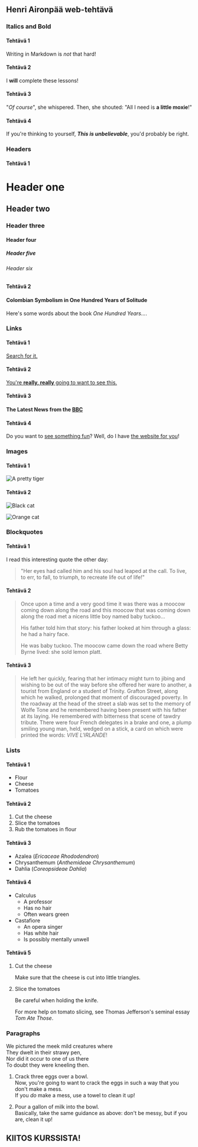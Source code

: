 ## Henri Aironpää web-tehtävä

### Italics and Bold

#### Tehtävä 1

Writing in Markdown is _not_ that hard!

#### Tehtävä 2

I **will** complete these lessons!

#### Tehtävä 3

"_Of course_", she whispered. Then, she shouted: "All I need is **a little moxie**!"

#### Tehtävä 4

If you're thinking to yourself, **_This is unbelievable_**, you'd probably be right.

### Headers

#### Tehtävä 1

# Header one
## Header two
### Header three
#### Header four
##### Header five
###### Header six

#### Tehtävä 2

#### Colombian Symbolism in One Hundred Years of Solitude

Here's some words about the book _One Hundred Years..._.

### Links

#### Tehtävä 1

[Search for it.](www.google.com)

#### Tehtävä 2

[You're **really, really** going to want to see this.](www.dailykitten.com)

#### Tehtävä 3

#### The Latest News from the [BBC](www.bbc.com/news)

#### Tehtävä 4

Do you want to [see something fun][a fun place]?
Well, do I have [the website for you][another fun place]!

[a fun place]: www.zombo.com
[another fun place]: www.stumbleupon.com

### Images

#### Tehtävä 1

![A pretty tiger](https://upload.wikimedia.org/wikipedia/commons/5/56/Tiger.50.jpg)

#### Tehtävä 2

![Black cat][Black]

![Orange cat][Orange]

[Black]: https://upload.wikimedia.org/wikipedia/commons/a/a3/81_INF_DIV_SSI.jpg
[Orange]: http://icons.iconarchive.com/icons/google/noto-emoji-animals-nature/256/22221-cat-icon.png

### Blockquotes

#### Tehtävä 1

I read this interesting quote the other day:

> "Her eyes had called him and his soul had leaped at the call. To live, to err, to fall, to triumph, to recreate life out of life!"

#### Tehtävä 2

> Once upon a time and a very good time it was there was a moocow coming down along the road and this moocow that was coming down along the road met a nicens little boy named baby tuckoo...
>
> His father told him that story: his father looked at him through a glass: he had a hairy face.
>
> He was baby tuckoo. The moocow came down the road where Betty Byrne lived: she sold lemon platt.

#### Tehtävä 3

> He left her quickly, fearing that her intimacy might turn to jibing and wishing to be out of the way before she offered her ware to another, a tourist from England or a student of Trinity. Grafton Street, along which he walked, prolonged that moment of discouraged poverty. In the roadway at the head of the street a slab was set to the memory of Wolfe Tone and he remembered having been present with his father at its laying. He remembered with bitterness that scene of tawdry tribute. There were four French delegates in a brake and one, a plump smiling young man, held, wedged on a stick, a card on which were printed the words: _VIVE L'IRLANDE_!

### Lists

#### Tehtävä 1

* Flour
* Cheese
* Tomatoes

#### Tehtävä 2

1. Cut the cheese
2. Slice the tomatoes
3. Rub the tomatoes in flour

#### Tehtävä 3

* Azalea (_Ericaceae Rhododendron_)
* Chrysanthemum (_Anthemideae Chrysanthemum_)
* Dahlia (_Coreopsideae Dahlia_)

#### Tehtävä 4

* Calculus
    * A professor
    * Has no hair
    * Often wears green
* Castafiore
    * An opera singer
    * Has white hair
    * Is possibly mentally unwell

#### Tehtävä 5

1. Cut the cheese

    Make sure that the cheese is cut into little triangles.

2. Slice the tomatoes

    Be careful when holding the knife.
 
    For more help on tomato slicing, see Thomas Jefferson's seminal essay _Tom Ate Those_.

### Paragraphs

We pictured the meek mild creatures where  
They dwelt in their strawy pen,  
Nor did it occur to one of us there  
To doubt they were kneeling then.

1. Crack three eggs over a bowl.  
 Now, you're going to want to crack the eggs in such a way that you don't make a mess.  
 If you _do_ make a mess, use a towel to clean it up!

2. Pour a gallon of milk into the bowl.  
 Basically, take the same guidance as above: don't be messy, but if you are, clean it up!

## KIITOS KURSSISTA!
